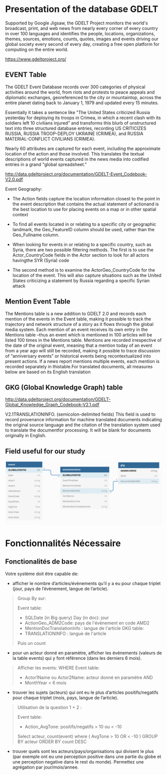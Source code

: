 # Presentation of the database GDELT

Supported by Google Jigsaw, the GDELT Project monitors the world's broadcast, print, and web news from nearly every corner of every country in over 100 languages and identifies the people, locations, organizations, themes, sources, emotions, counts, quotes, images and events driving our global society every second of every day, creating a free open platform for computing on the entire world.

https://www.gdeltproject.org/

## EVENT Table

The GDELT Event Database records over 300 categories of physical activities around the world, from riots and protests to peace appeals and diplomatic exchanges, georeferenced to the city or mountaintop, across the entire planet dating back to January 1, 1979 and updated every 15 minutes.

Essentially it takes a sentence like "The United States criticized Russia yesterday for deploying its troops in Crimea, in which a recent clash with its soldiers left 10 civilians injured" and transforms this blurb of unstructured text into three structured database entries, recording US CRITICIZES RUSSIA, RUSSIA TROOP-DEPLOY UKRAINE (CRIMEA), and RUSSIA MATERIAL-CONFLICT CIVILIANS (CRIMEA).

Nearly 60 attributes are captured for each event, including the approximate location of the action and those involved. This translates the textual descriptions of world events captured in the news media into codified entries in a grand "global spreadsheet."

http://data.gdeltproject.org/documentation/GDELT-Event_Codebook-V2.0.pdf


Event Geography:

 * The Action fields capture the location information closest to the point in the event description that contains the actual statement of actionand is the best location to use for placing events on a map or in other spatial context

 * To  find  all  events  located  in  or  relating  to  a  specific  city  or  geographic  landmark,  the  Geo_FeatureID column  should  be  used,  rather  than  the  Geo_Fullname  column. 

 * When looking for events in or relating to a specific country, such as Syria, there are two possible filtering methods.    The  first  is  to  use  the  Actor_CountryCode  fields  in  the  Actor  section  to  look  for  all  actors havingthe  SYR  (Syria)  code
 * The second method is to examine the  ActorGeo_CountryCode  for  the  location  of  the  event.    This  will  also  capture  situations  such  as  the United States criticizing a statement by Russia regarding a specific Syrian attack


## Mention Event Table 

The Mentions table is a new addition to GDELT 2.0 and records each mention of the events in the Event table, making it possible to track the trajectory and network structure of a story as it flows through the global media system.  Each mention of an event receives its own entry in the Mentions table –thus an event  which  is  mentioned  in  100  articles  will  be  listed  100  times  in  the  Mentions  table.    Mentions  are recorded irrespective of the date of the original event, meaning that a mention today of an event from a year ago will still be recorded, making it possible to trace discussion of “anniversary events” or historical events  being  recontextualized  into  present  actions.    If  a  news  report  mentions  multiple  events,  each mention  is  recorded  separately  in  thistable.For  translated  documents,  all measures  below  are  based on its English translation



## GKG (Global Knowledge Graph) table

http://data.gdeltproject.org/documentation/GDELT-Global_Knowledge_Graph_Codebook-V2.1.pdf

V2.1TRANSLATIONINFO.    (semicolon-delimited  fields)  This  field  is  used  to  record  provenance information  for  machine  translated  documents  indicating  the  original  source  language  and  the citation of the translation system used to translate the documentfor processing.  It will be blank for  documents  originally  in  English.

## Field useful for our study

<img src="dbschema.png"></img>

# Fonctionnalités Nécessaire

## Fonctionalités de base 

Votre système doit être capable de:
 * afficher le nombre d’articles/évènements qu’il y a eu pour chaque triplet (jour, pays de l’évènement, langue de l’article).
    
>  Group By sur:
> 
>  Event table:
>   - SQLDate (in Big query) Day (in doc): jour
>   - ActionGeo_ADM2Code: pays de l'évènement en code AMD2
>   - MentionDocTranslationInfo :  langue de l'article
>  GKG table:
>   - TRANSLATIONINFO : langue de l'article
> 
> Puis un count

 * pour un acteur donné en paramètre, afficher les événements (valeurs de la table events) qui y font référence (dans les derniers 6 mois).

> Afficher les events:
> WHERE 
> Event table:
>  - Actor1Name ou Actor2Name: acteur donné en paramètre
> AND 
>  - MonthYear < 6 mois
 
 * trouver les sujets (acteurs) qui ont eu le plus d’articles positifs/negatifs pour chaque triplet (mois, pays, langue de l’article).

> Utilisation de la question 1 + 2 :
> 
> Event table:
>  - Action_AvgTone: positifs/negatifs > 10 ou < -10
>
> Select acteur, count(event) where ( AvgTone > 10 OR < -10 ) GROUP BY acteur ORDER BY count DESC

 * trouver quels sont les acteurs/pays/organisations qui divisent le plus (par exemple ont eu une perception positive dans une partie du globe et une perception negative dans le rest du monde). Permettez une agrégation par jour/mois/annee.



